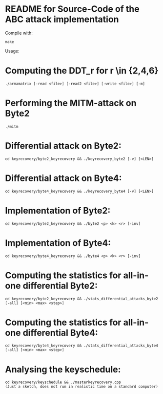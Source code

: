 # README for Source-Code of the ABC attack implementation

Compile with:

    make

Usage: 

#   Computing the DDT_r for r \in \{2,4,6\}
    ./armamatrix [-read <file>] [-read2 <file>] [-write <file>] [-m]

#   Performing the MITM-attack on Byte2
    ./mitm 

#   Differential attack on Byte2:
    cd keyrecovery/byte2_keyrecovery && ./keyrecovery_byte2 [-v] [<LEN>]

#   Differential attack on Byte4:
    cd keyrecovery/byte4_keyrecovery && ./keyrecovery_byte4 [-v] [<LEN>]

#   Implementation of Byte2:
    cd keyrecovery/byte2_keyrecovery && ./byte2 <p> <k> <r> [-inv]

#   Implementation of Byte4:
    cd keyrecovery/byte4_keyrecovery && ./byte4 <p> <k> <r> [-inv]

#   Computing the statistics for all-in-one differential Byte2:
    cd keyrecovery/byte2_keyrecovery && ./stats_differential_attacks_byte2 [-all] [<min> <max> <step>]

#   Computing the statistics for all-in-one differential Byte4:
    cd keyrecovery/byte4_keyrecovery && ./stats_differential_attacks_byte4 [-all] [<min> <max> <step>]

#   Analysing the keyschedule:
    cd keyrecovery/keyschedule && ./masterkeyrecovery.cpp
    (Just a sketch, does not run in realistic time on a standard computer)
